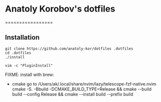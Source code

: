# Anatoly Korobov's dotfiles
=================

## Installation

```shell
git clone https://github.com/anatoly-kor/dotfiles .dotfiles
cd .dotfiles
./install

vim -c "PluginInstall"
```

FIXME: 
install with brew:
- cmake
go to /Users/ak/.local/share/nvim/lazy/telescope-fzf-native.nvim
cmake -S. -Bbuild -DCMAKE_BUILD_TYPE=Release && cmake --build build --config Release && cmake --install build --prefix build

